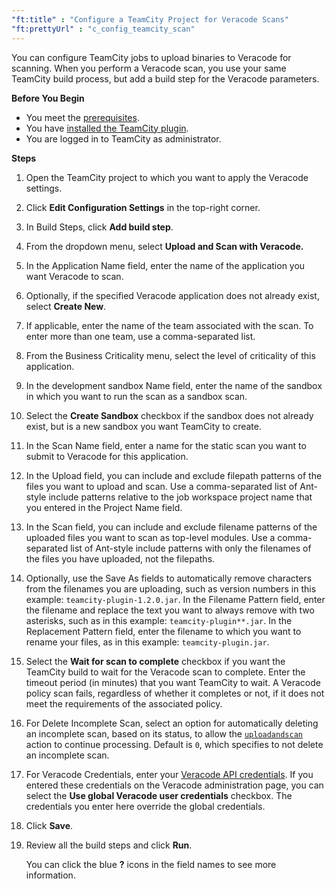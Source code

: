 ```yaml
---
"ft:title" : "Configure a TeamCity Project for Veracode Scans"
"ft:prettyUrl" : "c_config_teamcity_scan"
---
```

You can configure TeamCity jobs to upload binaries to Veracode for scanning. When you perform a Veracode scan, you use your same TeamCity build process, but add a build step for the Veracode parameters.

<p font-size="13pt"><b>Before You Begin</b></p>

- You meet the [prerequisites](https://docs.veracode.com/r/c_about_teamcity).
- You have [installed the TeamCity plugin](https://docs.veracode.com/r/Install_the_Veracode_TeamCity_Plugin).
- You are logged in to TeamCity as administrator.

<p font-size="13pt"><b>Steps</b></p>

1. Open the TeamCity project to which you want to apply the Veracode settings.

2. Click **Edit Configuration Settings** in the top-right corner.

3. In Build Steps, click **Add build step**.

4. From the dropdown menu, select **Upload and Scan with Veracode.**

5. In the Application Name field, enter the name of the application you want Veracode to scan.

6. Optionally, if the specified Veracode application does not already exist, select **Create New**.

7. If applicable, enter the name of the team associated with the scan. To enter more than one team, use a comma-separated list.

8. From the Business Criticality menu, select the level of criticality of this application.

9. In the development sandbox Name field, enter the name of the sandbox in which you want to run the scan as a sandbox scan.

10. Select the **Create Sandbox** checkbox if the sandbox does not already exist, but is a new sandbox you want TeamCity to create.

11. In the Scan Name field, enter a name for the static scan you want to submit to Veracode for this application.

12. In the Upload field, you can include and exclude filepath patterns of the files you want to upload and scan. Use a comma-separated list of Ant-style include patterns relative to the job workspace project name that you entered in the Project Name field.

13. In the Scan field, you can include and exclude filename patterns of the uploaded files you want to scan as top-level modules. Use a comma-separated list of Ant-style include patterns with only the filenames of the files you have uploaded, not the filepaths.

14. Optionally, use the Save As fields to automatically remove characters from the filenames you are uploading, such as version numbers in this example: `teamcity-plugin-1.2.0.jar`. In the Filename Pattern field, enter the filename and replace the text you want to always remove with two asterisks, such as in this example: `teamcity-plugin**.jar`. In the Replacement Pattern field, enter the filename to which you want to rename your files, as in this example: `teamcity-plugin.jar`.

15. Select the **Wait for scan to complete** checkbox if you want the TeamCity build to wait for the Veracode scan to complete. Enter the timeout period (in minutes) that you want TeamCity to wait. A Veracode policy scan fails, regardless of whether it completes or not, if it does not meet the requirements of the associated policy.

16. For Delete Incomplete Scan, select an option for automatically deleting an incomplete scan, based on its status, to allow the [`uploadandscan`](https://docs.veracode.com/r/r_uploadandscan) action to continue processing. Default is `0`, which specifies to not delete an incomplete scan.

17. For Veracode Credentials, enter your [Veracode API credentials](https://docs.veracode.com/r/c_api_credentials3). If you entered these credentials on the Veracode administration page, you can select the **Use global Veracode user credentials** checkbox. The credentials you enter here override the global credentials.

18. Click **Save**.

19. Review all the build steps and click **Run**.

    You can click the blue **?** icons in the field names to see more information.